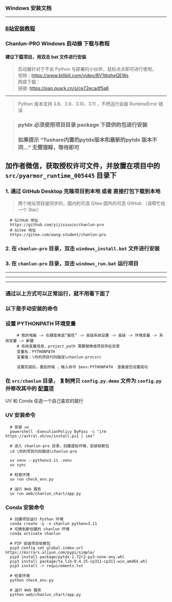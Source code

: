 ### Windows 安装文档

---

### [B站安装教程](https://www.bilibili.com/video/BV1XH4y1K7VM/)

### Chanlun-PRO Windows 启动器 下载与教程

#### 建议下载项目，用双击 bat 文件进行安装

> 启动器针对于不会 Python 与部署的小伙伴，鼠标点点即可进行使用。    
> 视频：https://www.bilibili.com/video/BV1tbsheQEWs    
> 网盘下载：    
>     链接: https://pan.quark.cn/s/ce72ecadf5a6     
 
 
---

> Python 版本支持 3.8、3.9、3.10、3.11 ，不然运行会报 RuntimeError 错误  

> ### pytdx 必须使用项目目录 package 下提供的包进行安装
> ### 如果提示 “Tushare内置的pytdx版本和最新的pytdx 版本不同...” 无需理睬，等待即可


## 加作者微信，获取授权许可文件，并放置在项目中的 `src/pyarmor_runtime_005445` 目录下


### 1. 通过 GitHub Desktop 克隆项目到本地 或者 直接打包下载到本地 

> 两个地址项目是同步的，国内的可选 Gitee 国外的可选 GitHub （请帮忙给一个 Star）

      # GitHub 地址
      https://github.com/yijixiuxin/chanlun-pro
      # Gitee 地址
      https://gitee.com/wang-student/chanlun-pro

### 2. 在 `chanlun-pro` 目录，双击 `windows_install.bat` 文件进行安装

### 3. 在 `chanlun-pro` 目录，双击 `windows_run.bat` 运行项目


---
---
---

### 通过以上方式可以正常运行，就不用看下面了
### 以下是手动安装的命令


### 设置 PYTHONPATH 环境变量

         # 我的电脑 -> 右键菜单选“属性” -> 高级系统设置 -> 高级 -> 环境变量 -> 系统变量 -> 新建
         # 系统变量信息，project_path 需要替换成项目所在目录
         变量名：PYTHONPATH
         变量值：\你的项目代码路径\chanlun-pro\src
         
         设置完成后，重启终端 ，输入命令 $env:PYTHONPATH  查看是否设置成功

### 在 `src/chanlun` 目录， 复制拷贝 `config.py.demo` 文件为 `config.py` 并修改其中的 [配置项](配置文件说明.md)

UV 和 Conda 任选一个自己喜欢的就行

### UV 安装命令

      # 安装 uv
      powershell -ExecutionPolicy ByPass -c "irm https://astral.sh/uv/install.ps1 | iex"
      
      # 进入 chanlun-pro 目录，创建虚拟环境，安装依赖包
      cd \你的项目代码路径\chanlun-pro
      
      uv venv --python=3.11 .venv
      uv sync

      # 检查环境
      uv run check_env.py

      # 运行 Web 服务
      uv run web/chanlun_chart/app.py

### Conda 安装命令

      # 创建项目运行 Python 环境
      conda create -y -n chanlun python=3.11
      # 切换到新创建的 chanlun 环境  
      conda activate chanlun

      # PIP 安装项目依赖包
      pip3 config set global.index-url https://mirrors.aliyun.com/pypi/simple/
      pip3 install package/pytdx-1.72r2-py3-none-any.whl
      pip3 install package/ta_lib-0.4.25-cp311-cp311-win_amd64.whl
      pip3 install -r requirements.txt

      # 检查环境
      python check_env.py

      # 运行 Web 服务
      python web/chanlun_chart/app.py
      